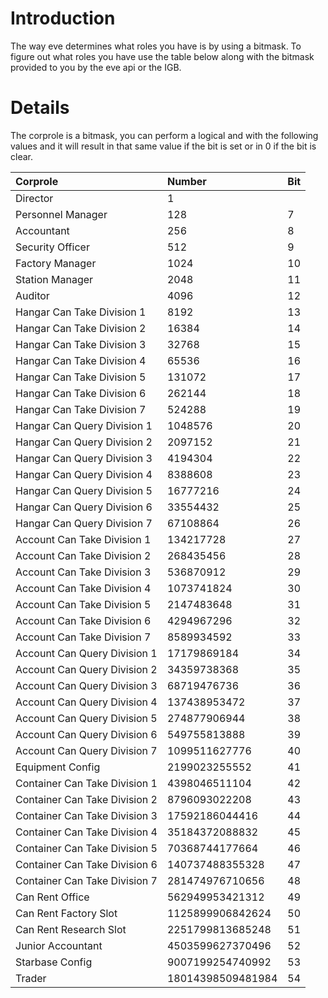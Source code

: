 # Introduction #

The way eve determines what roles you have is by using a bitmask.  To figure out what roles you have use the table below along with the bitmask provided to you by the eve api or the IGB.


# Details #

The corprole is a bitmask, you can perform a logical and with the following values and it will result in that same value if the bit is set or in 0 if the bit is clear.

| Corprole | Number | Bit  |
|:---------|:-------|:-----|
| Director | 1 |  |
| Personnel Manager | 128 | 7 |
| Accountant | 256 | 8 |
| Security Officer | 512 | 9 |
| Factory Manager | 1024 | 10 |
| Station Manager | 2048 | 11 |
| Auditor | 4096 | 12 |
| Hangar Can Take Division 1 | 8192 | 13 |
| Hangar Can Take Division 2 | 16384 | 14 |
| Hangar Can Take Division 3 | 32768 | 15 |
| Hangar Can Take Division 4 | 65536 | 16 |
| Hangar Can Take Division 5 | 131072 | 17 |
| Hangar Can Take Division 6 | 262144 | 18 |
| Hangar Can Take Division 7 | 524288 | 19 |
| Hangar Can Query Division 1 | 1048576 | 20 |
| Hangar Can Query Division 2 | 2097152 | 21 |
| Hangar Can Query Division 3 | 4194304 | 22 |
| Hangar Can Query Division 4 | 8388608 | 23 |
| Hangar Can Query Division 5 | 16777216 | 24 |
| Hangar Can Query Division 6 | 33554432 | 25 |
| Hangar Can Query Division 7 | 67108864 | 26 |
| Account Can Take Division 1 | 134217728 | 27 |
| Account Can Take Division 2 | 268435456 | 28 |
| Account Can Take Division 3 | 536870912 | 29 |
| Account Can Take Division 4 | 1073741824 | 30 |
| Account Can Take Division 5 | 2147483648 | 31 |
| Account Can Take Division 6 | 4294967296 | 32 |
| Account Can Take Division 7 | 8589934592 | 33 |
| Account Can Query Division 1	| 17179869184 | 34 |
| Account Can Query Division 2	| 34359738368 | 35 |
| Account Can Query Division 3	| 68719476736 | 36 |
| Account Can Query Division 4	| 137438953472 | 37 |
| Account Can Query Division 5	| 274877906944 | 38 |
| Account Can Query Division 6 | 549755813888 | 39 |
| Account Can Query Division 7 | 1099511627776 | 40 |
| Equipment Config | 2199023255552 | 41 |
| Container Can Take Division 1 | 4398046511104 | 42 |
| Container Can Take Division 2 | 8796093022208 | 43 |
| Container Can Take Division 3 | 17592186044416 | 44 |
| Container Can Take Division 4 | 35184372088832 | 45 |
| Container Can Take Division 5 | 70368744177664 | 46 |
| Container Can Take Division 6 | 140737488355328 | 47 |
| Container Can Take Division 7 | 281474976710656 | 48 |
| Can Rent Office | 562949953421312 | 49 |
| Can Rent Factory Slot | 1125899906842624 | 50 |
| Can Rent Research Slot | 2251799813685248 | 51 |
| Junior Accountant | 4503599627370496 | 52 |
| Starbase Config | 9007199254740992 | 53 |
| Trader | 18014398509481984 | 54 |